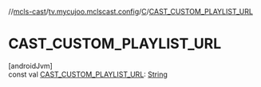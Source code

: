 //[mcls-cast](../../../index.md)/[tv.mycujoo.mclscast.config](../index.md)/[C](index.md)/[CAST_CUSTOM_PLAYLIST_URL](-c-a-s-t_-c-u-s-t-o-m_-p-l-a-y-l-i-s-t_-u-r-l.md)

# CAST_CUSTOM_PLAYLIST_URL

[androidJvm]\
const val [CAST_CUSTOM_PLAYLIST_URL](-c-a-s-t_-c-u-s-t-o-m_-p-l-a-y-l-i-s-t_-u-r-l.md): [String](https://kotlinlang.org/api/latest/jvm/stdlib/kotlin/-string/index.html)
